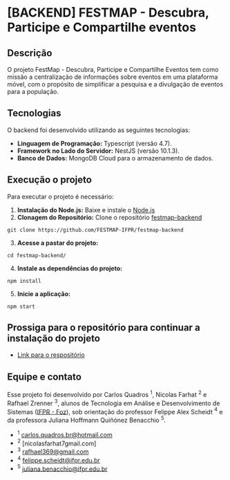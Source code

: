 # [BACKEND] FESTMAP - Descubra, Participe e Compartilhe eventos

## Descrição

O projeto FestMap - Descubra, Participe e Compartilhe Eventos tem como missão a centralização de informações sobre eventos em uma plataforma móvel, com o propósito de simplificar a pesquisa e a divulgação de eventos para a população. 

## Tecnologias

O backend foi desenvolvido utilizando as seguintes tecnologias:
- **Linguagem de Programação:** Typescript (versão 4.7).
- **Framework no Lado do Servidor:** NestJS (versão 10.1.3).
- **Banco de Dados:** MongoDB Cloud para o armazenamento de dados.

## Execução o projeto

Para executar o projeto é necessário:
1. **Instalação do Node.js:** Baixe e instale o [Node.js](https://nodejs.org/en)
2. **Clonagem do Repositório:** Clone o repositório [festmap-backend](https://github.com/FESTMAP-IFPR/festmap-backend)
```
git clone https://github.com/FESTMAP-IFPR/festmap-backend
```
3. **Acesse a pastar do projeto:**
```
cd festmap-backend/
```
4. **Instale as dependências do projeto:**
```
npm install
```
5. **Inicie a aplicação:**
```
npm start
```
## Prossiga para o repositório para continuar a instalação do projeto
- [Link para o respositório](https://github.com/FESTMAP-IFPR/festmap-expo-mobile)


## Equipe e contato

Esse projeto foi desenvolvido por Carlos Quadros $^1$, Nicolas Farhat $^2$ e Rafhael Zrenner $^3$, alunos de Tecnologia em Análise e Desenvolvimento de Sistemas ([IFPR - Foz](https://ifpr.edu.br/foz-do-iguacu/superior/tecnologia-em-analise-e-desenvolvimento-de-sistemas-superior/)), sob orientação do professor Felippe Alex Scheidt $^4$ e da professora Juliana Hoffmann Quiñónez Benacchio $^5$.

- $^1$ carlos.quadros.br@hotmail.com
- $^2$ [nicolasfarhat7gmail.com]
- $^3$ rafhael369@gmail.com
- $^4$ felippe.scheidt@ifpr.edu.br
- $^5$ juliana.benacchio@ifpr.edu.br
